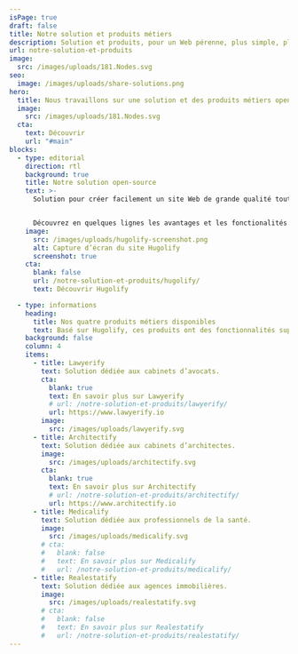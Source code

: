 ```yaml
---
isPage: true
draft: false
title: Notre solution et produits métiers
description: Solution et produits, pour un Web pérenne, plus simple, plus accessible et à faible émission de carbone.
url: notre-solution-et-produits
image:
  src: /images/uploads/181.Nodes.svg
seo:
  image: /images/uploads/share-solutions.png
hero:
  title: Nous travaillons sur une solution et des produits métiers open-source
  image:
    src: /images/uploads/181.Nodes.svg
  cta:
    text: Découvrir
    url: "#main"
blocks:
  - type: editorial
    direction: rtl
    background: true
    title: Notre solution open-source
    text: >-
      Solution pour créer facilement un site Web de grande qualité tout en ayant un espace admin dédié et simplifié.


      Découvrez en quelques lignes les avantages et les fonctionalités.
    image:
      src: /images/uploads/hugolify-screenshot.png
      alt: Capture d’écran du site Hugolify
      screenshot: true
    cta:
      blank: false
      url: /notre-solution-et-produits/hugolify/
      text: Découvrir Hugolify

  - type: informations
    heading:
      title: Nos quatre produits métiers disponibles
      text: Basé sur Hugolify, ces produits ont des fonctionnalités supplémentaires et un espace admin dédié à l’univers du métier concerné.
    background: false
    column: 4
    items:
      - title: Lawyerify
        text: Solution dédiée aux cabinets d’avocats.
        cta:
          blank: true
          text: En savoir plus sur Lawyerify
          # url: /notre-solution-et-produits/lawyerify/
          url: https://www.lawyerify.io
        image:
          src: /images/uploads/lawyerify.svg
      - title: Architectify
        text: Solution dédiée aux cabinets d’architectes.
        image:
          src: /images/uploads/architectify.svg
        cta:
          blank: true
          text: En savoir plus sur Architectify
          # url: /notre-solution-et-produits/architectify/
          url: https://www.architectify.io
      - title: Medicalify
        text: Solution dédiée aux professionnels de la santé.
        image:
          src: /images/uploads/medicalify.svg
        # cta:
        #   blank: false
        #   text: En savoir plus sur Medicalify
        #   url: /notre-solution-et-produits/medicalify/
      - title: Realestatify
        text: Solution dédiée aux agences immobilières.
        image:
          src: /images/uploads/realestatify.svg
        # cta:
        #   blank: false
        #   text: En savoir plus sur Realestatify
        #   url: /notre-solution-et-produits/realestatify/
---
```

